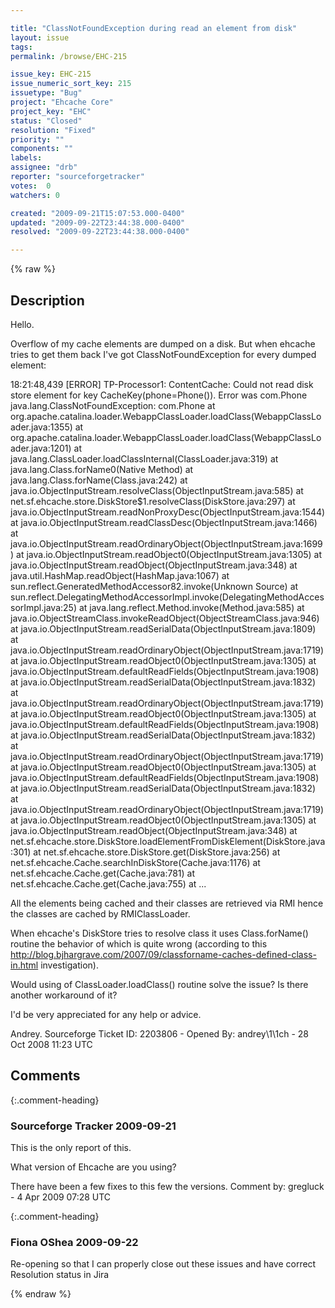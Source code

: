```yaml
---

title: "ClassNotFoundException during read an element from disk"
layout: issue
tags: 
permalink: /browse/EHC-215

issue_key: EHC-215
issue_numeric_sort_key: 215
issuetype: "Bug"
project: "Ehcache Core"
project_key: "EHC"
status: "Closed"
resolution: "Fixed"
priority: ""
components: ""
labels: 
assignee: "drb"
reporter: "sourceforgetracker"
votes:  0
watchers: 0

created: "2009-09-21T15:07:53.000-0400"
updated: "2009-09-22T23:44:38.000-0400"
resolved: "2009-09-22T23:44:38.000-0400"

---
```




{% raw %}



## Description

<div markdown="1" class="description">

Hello.

Overflow of my cache elements are dumped on a disk. But when ehcache tries to get them back I've got ClassNotFoundException for every dumped element:

18:21:48,439 [ERROR] TP-Processor1: ContentCache: Could not read disk store element for key CacheKey(phone=Phone()). Error was com.Phone
java.lang.ClassNotFoundException: com.Phone
        at org.apache.catalina.loader.WebappClassLoader.loadClass(WebappClassLoader.java:1355)
        at org.apache.catalina.loader.WebappClassLoader.loadClass(WebappClassLoader.java:1201)
        at java.lang.ClassLoader.loadClassInternal(ClassLoader.java:319)
        at java.lang.Class.forName0(Native Method)
        at java.lang.Class.forName(Class.java:242)
        at java.io.ObjectInputStream.resolveClass(ObjectInputStream.java:585)
        at net.sf.ehcache.store.DiskStore$1.resolveClass(DiskStore.java:297)
        at java.io.ObjectInputStream.readNonProxyDesc(ObjectInputStream.java:1544)
        at java.io.ObjectInputStream.readClassDesc(ObjectInputStream.java:1466)
        at java.io.ObjectInputStream.readOrdinaryObject(ObjectInputStream.java:1699)
        at java.io.ObjectInputStream.readObject0(ObjectInputStream.java:1305)
        at java.io.ObjectInputStream.readObject(ObjectInputStream.java:348)
        at java.util.HashMap.readObject(HashMap.java:1067)
        at sun.reflect.GeneratedMethodAccessor82.invoke(Unknown Source)
        at sun.reflect.DelegatingMethodAccessorImpl.invoke(DelegatingMethodAccessorImpl.java:25)
        at java.lang.reflect.Method.invoke(Method.java:585)
        at java.io.ObjectStreamClass.invokeReadObject(ObjectStreamClass.java:946)
        at java.io.ObjectInputStream.readSerialData(ObjectInputStream.java:1809)
        at java.io.ObjectInputStream.readOrdinaryObject(ObjectInputStream.java:1719)
        at java.io.ObjectInputStream.readObject0(ObjectInputStream.java:1305)
        at java.io.ObjectInputStream.defaultReadFields(ObjectInputStream.java:1908)
        at java.io.ObjectInputStream.readSerialData(ObjectInputStream.java:1832)
        at java.io.ObjectInputStream.readOrdinaryObject(ObjectInputStream.java:1719)
        at java.io.ObjectInputStream.readObject0(ObjectInputStream.java:1305)
        at java.io.ObjectInputStream.defaultReadFields(ObjectInputStream.java:1908)
        at java.io.ObjectInputStream.readSerialData(ObjectInputStream.java:1832)
        at java.io.ObjectInputStream.readOrdinaryObject(ObjectInputStream.java:1719)
        at java.io.ObjectInputStream.readObject0(ObjectInputStream.java:1305)
        at java.io.ObjectInputStream.defaultReadFields(ObjectInputStream.java:1908)
        at java.io.ObjectInputStream.readSerialData(ObjectInputStream.java:1832)
        at java.io.ObjectInputStream.readOrdinaryObject(ObjectInputStream.java:1719)
        at java.io.ObjectInputStream.readObject0(ObjectInputStream.java:1305)
        at java.io.ObjectInputStream.readObject(ObjectInputStream.java:348)
        at net.sf.ehcache.store.DiskStore.loadElementFromDiskElement(DiskStore.java:301)
        at net.sf.ehcache.store.DiskStore.get(DiskStore.java:256)
        at net.sf.ehcache.Cache.searchInDiskStore(Cache.java:1176)
        at net.sf.ehcache.Cache.get(Cache.java:781)
        at net.sf.ehcache.Cache.get(Cache.java:755)
        at ...

All the elements being cached and their classes are retrieved via RMI hence the classes are cached by RMIClassLoader.

When ehcache's DiskStore tries to resolve class it uses Class.forName() routine the behavior of which is quite wrong (according to this http://blog.bjhargrave.com/2007/09/classforname-caches-defined-class-in.html investigation).

Would using of ClassLoader.loadClass() routine solve the issue? Is there another workaround of it?

I'd be very appreciated for any help or advice.

Andrey.
Sourceforge Ticket ID: 2203806 - Opened By: andrey\1\1ch - 28 Oct 2008 11:23 UTC

</div>

## Comments


{:.comment-heading}
### **Sourceforge Tracker** <span class="date">2009-09-21</span>

<div markdown="1" class="comment">

This is the only report of this. 

What version of Ehcache are you using?

There have been a few fixes to this few the versions.
Comment by: gregluck - 4 Apr 2009 07:28 UTC

</div>


{:.comment-heading}
### **Fiona OShea** <span class="date">2009-09-22</span>

<div markdown="1" class="comment">

Re-opening so that I can properly close out these issues and have correct Resolution status in Jira

</div>



{% endraw %}
